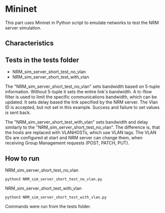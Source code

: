 # Mininet

This part uses Mininet in Python script to emulate networks to test the NRM server simulation.

## Characteristics


## Tests in the tests folder

* NRM_sim_server_short_test_no_vlan
* NRM_sim_server_short_test_with_vlan

The "NRM_sim_server_short_test_no_vlan" sets bandwidth based on 5-tuple information. Without 5-tuple it sets the entire link's bandwidth.
A tc-flow filter is used to limit the specific communications bandwidth, which can be updated.
It sets delay based the link specified by the NRM server. The Vlan ID is accepted, but not set in this example.
Success and failure to set values is sent back.

The "NRM_sim_server_short_test_with_vlan" sets bandwidth and delay similarly to the "NRM_sim_server_short_test_no_vlan".
The difference is, that the hosts are replaced with VLANHOSTs, which use VLAN tags. The VLAN IDs are configured at start and NRM server can change them, when receiving Group Management requests (POST, PATCH, PUT).

## How to run 

NRM_sim_server_short_test_no_vlan

```
python3 NRM_sim_server_short_test_no_vlan.py
```

NRM_sim_server_short_test_with_vlan

```
python3 NRM_sim_server_short_test_with_vlan.py
```

Commands were run from the tests folder.
